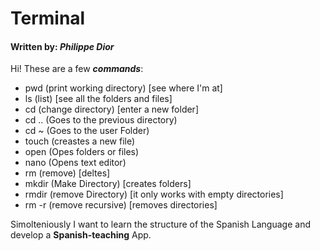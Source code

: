 # Terminal
#### Written by: *Philippe Dior*
Hi! These are a few ***commands***:
- pwd (print working directory) [see where I'm at]
- ls (list) [see all the folders and files]
- cd (change directory) [enter a new folder]
- cd .. (Goes to the previous directory)
- cd ~ (Goes to the user Folder)
- touch (creastes a new file)
- open (Opes folders or files)
- nano (Opens text editor)
- rm (remove) [deltes]
- mkdir (Make Directory) [creates folders]
-  rmdir (remove Directory) [it only works with empty directories]
- rm -r (remove recursive) [removes directories]

Simolteniously I want to learn the structure of the Spanish Language and develop a **Spanish-teaching** App. 
